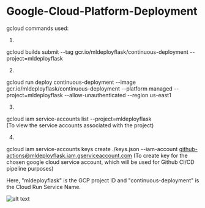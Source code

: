 # Google-Cloud-Platform-Deployment

gcloud commands used:

1) 
gcloud builds submit --tag gcr.io/mldeployflask/continuous-deployment --project=mldeployflask

2) 
gcloud run deploy continuous-deployment --image gcr.io/mldeployflask/continuous-deployment --platform managed --project=mldeployflask --allow-unauthenticated --region us-east1

3) 
gcloud iam service-accounts list --project=mldeployflask  
(To view the service accounts associated with the project)

4) 
gcloud iam service-accounts keys create ./keys.json --iam-account github-actions@mldeployflask.iam.gserviceaccount.com
(To create key for the chosen google cloud service account, which will be used for Github CI/CD pipeline purposes)

Here, "mldeployflask" is the GCP project ID and "continuous-deployment" is the Cloud Run Service Name. 


![alt text](https://github.com/surajsts/Car-mpg-prediction-model-Deployment/Images/GithubCICD.jpg?raw=true)
